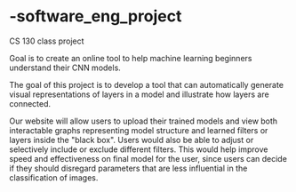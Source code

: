 # -software_eng_project
CS 130 class project 

Goal is to create an online tool to help machine learning beginners understand their CNN models.

The goal of this project is to develop a tool that can automatically generate visual representations of layers in a model and illustrate how layers are connected.

Our website will allow users to upload their trained models and view both interactable graphs representing model structure and learned filters or layers inside the "black box". Users would also be able to adjust or selectively include or exclude different filters. This would help improve speed and effectiveness on final model for the user, since users can decide if they should disregard parameters that are less influential in the classification of images.